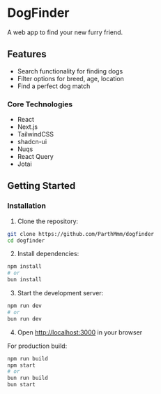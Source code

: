 # DogFinder

A web app to find your new furry friend.

## Features

- Search functionality for finding dogs
- Filter options for breed, age, location
- Find a perfect dog match

### Core Technologies

- React
- Next.js
- TailwindCSS
- shadcn-ui
- Nuqs
- React Query
- Jotai

## Getting Started

### Installation

1. Clone the repository:

```bash
git clone https://github.com/ParthMmm/dogfinder
cd dogfinder
```

2. Install dependencies:

```bash
npm install
# or
bun install
```

3. Start the development server:

```bash
npm run dev
# or
bun run dev
```

4. Open [http://localhost:3000](http://localhost:3000) in your browser

For production build:

```bash
npm run build
npm start
# or
bun run build
bun start
```

